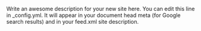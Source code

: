 Write an awesome description for your new site here. You can edit this line in _config.yml. 
It will appear in your document head meta (for Google search results) and in your feed.xml site description.
